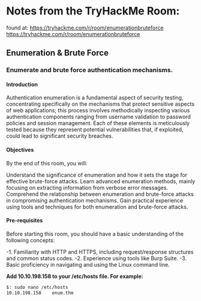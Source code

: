 # Notes from the TryHackMe Room: 

found at: https://tryhackme.com/r/room/enumerationbruteforce
https://tryhackme.com/r/room/enumerationbruteforce

## Enumeration & Brute Force
### Enumerate and brute force authentication mechanisms.

#### Introduction
Authentication enumeration is a fundamental aspect of security testing, concentrating specifically on the mechanisms that protect sensitive aspects of web applications; this process involves methodically inspecting various authentication components ranging from username validation to password policies and session management. Each of these elements is meticulously tested because they represent potential vulnerabilities that, if exploited, could lead to significant security breaches.

#### Objectives
By the end of this room, you will:

Understand the significance of enumeration and how it sets the stage for effective brute-force attacks.
Learn advanced enumeration methods, mainly focusing on extracting information from verbose error messages.
Comprehend the relationship between enumeration and brute-force attacks in compromising authentication mechanisms.
Gain practical experience using tools and techniques for both enumeration and brute-force attacks.

#### Pre-requisites
Before starting this room, you should have a basic understanding of the following concepts:

-1. Familiarity with HTTP and HTTPS, including request/response structures and common status codes.
-2. Experience using tools like Burp Suite.
-3. Basic proficiency in navigating and using the Linux command line.

**Add 10.10.198.158 to your /etc/hosts file. For example:**

```Bash
$: sudo nano /etc/hosts
10.10.198.158    enum.thm
```

